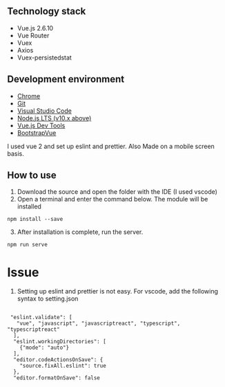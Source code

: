 ## Technology stack

- Vue.js 2.6.10
- Vue Router
- Vuex
- Axios
- Vuex-persistedstat

## Development environment

- [Chrome](https://www.google.com/intl/ko/chrome/)
- [Git](https://git-scm.com/downloads)
- [Visual Studio Code](https://code.visualstudio.com/)
- [Node.js LTS (v10.x above)](https://nodejs.org/ko/)
- [Vue.js Dev Tools](https://chrome.google.com/webstore/detail/vuejs-devtools/nhdogjmejiglipccpnnnanhbledajbpd)
- [BootstrapVue](https://bootstrap-vue.org/)

I used vue 2 and set up eslint and prettier.
Also Made on a mobile screen basis.

## How to use
1. Download the source and open the folder with the IDE (I used vscode)
2. Open a terminal and enter the command below. The module will be installed
<pre><code>npm install --save</code></pre>
3. After installation is complete, run the server.
<pre><code>npm run serve</code></pre>

# Issue
1. Setting up eslint and prettier is not easy. For vscode, add the following syntax to setting.json
<pre><code>
 "eslint.validate": [
   "vue", "javascript", "javascriptreact", "typescript", "typescriptreact"
  ],
  "eslint.workingDirectories": [
    {"mode": "auto"}
  ],
  "editor.codeActionsOnSave": {
    "source.fixAll.eslint": true
  },
  "editor.formatOnSave": false
  </code></pre>
